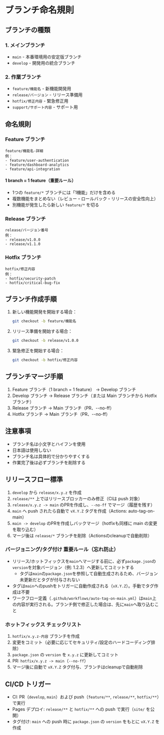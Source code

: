 # ブランチ命名規則

## ブランチの種類

### 1. メインブランチ

- `main` - 本番環境用の安定版ブランチ
- `develop` - 開発用の統合ブランチ

### 2. 作業ブランチ

- `feature/機能名` - 新機能開発用
- `release/バージョン` - リリース準備用
- `hotfix/修正内容` - 緊急修正用
- `support/サポート内容` - サポート用

## 命名規則

### Feature ブランチ

```
feature/機能名-詳細
例：
- feature/user-authentication
- feature/dashboard-analytics
- feature/api-integration
```

#### 1 branch = 1 feature（重要ルール）

- 1つの `feature/*` ブランチには「1機能」だけを含める
- 複数機能をまとめない（レビュー・ロールバック・リリースの安全性向上）
- 別機能が発生したら新しい `feature/*` を切る

### Release ブランチ

```
release/バージョン番号
例：
- release/v1.0.0
- release/v1.1.0
```

### Hotfix ブランチ

```
hotfix/修正内容
例：
- hotfix/security-patch
- hotfix/critical-bug-fix
```

## ブランチ作成手順

1. 新しい機能開発を開始する場合：

   ```bash
   git checkout -b feature/機能名
   ```

2. リリース準備を開始する場合：

   ```bash
   git checkout -b release/v1.0.0
   ```

3. 緊急修正を開始する場合：
   ```bash
   git checkout -b hotfix/修正内容
   ```

## ブランチマージ手順

1. Feature ブランチ（1 branch = 1 feature） → Develop ブランチ
2. Develop ブランチ → Release ブランチ（または Main ブランチから Hotfix ブランチ）
3. Release ブランチ → Main ブランチ（PR、--no-ff）
4. Hotfix ブランチ → Main ブランチ（PR、--no-ff）

## 注意事項

- ブランチ名は小文字とハイフンを使用
- 日本語は使用しない
- ブランチ名は具体的で分かりやすくする
- 作業完了後は必ずブランチを削除する

## リリースフロー標準

1. `develop` から `release/x.y.z` を作成
2. `release/**` 上ではリリースブロッカーのみ修正（CIは push 対象）
3. `release/x.y.z -> main` のPRを作成し、`--no-ff` でマージ（履歴を残す）
4. `main` へ push されたら自動で `vX.Y.Z` タグを作成（Actions: auto-tag-on-main）
5. `main -> develop` のPRを作成しバックマージ（hotfixも同様に main の変更を取り込む）
6. マージ後は `release/*` ブランチを削除（Actionsのcleanupで自動削除）

### バージョニング/タグ付け 重要ルール（忘れ防止）

- リリース/ホットフィックスを`main`へマージする前に、必ず`package.json`の`version`を対象バージョン（例: 1.2.3）へ更新してコミットする
  - タグは`main`の`package.json`を参照して自動生成されるため、バージョン未更新だとタグが付与されない
- タグは`main`へのpushをトリガーに自動作成される（`vX.Y.Z`）。手動でタグ作成は不要
- ワークフロー定義（`.github/workflows/auto-tag-on-main.yml`）は`main`上の内容が実行される。ブランチ側で修正した場合は、先に`main`へ取り込むこと

### ホットフィックス チェックリスト

1. `hotfix/x.y.z-内容` ブランチを作成
2. 変更をコミット（必要に応じてセキュリティ/設定のハードコーディング排除）
3. `package.json` の `version` を `x.y.z` に更新してコミット
4. PR: `hotfix/x.y.z -> main`（`--no-ff`）
5. マージ後に自動で `vX.Y.Z` タグ付与、ブランチはcleanupで自動削除

## CI/CD トリガー

- CI: PR（`develop`, `main`）および push（`feature/**`, `release/**`, `hotfix/**`）で実行
- Pages デプロイ: `release/**` と `hotfix/**` への push で実行（`site/` を公開）
- タグ付け: `main` への push 時に `package.json` の `version` をもとに `vX.Y.Z` を作成
